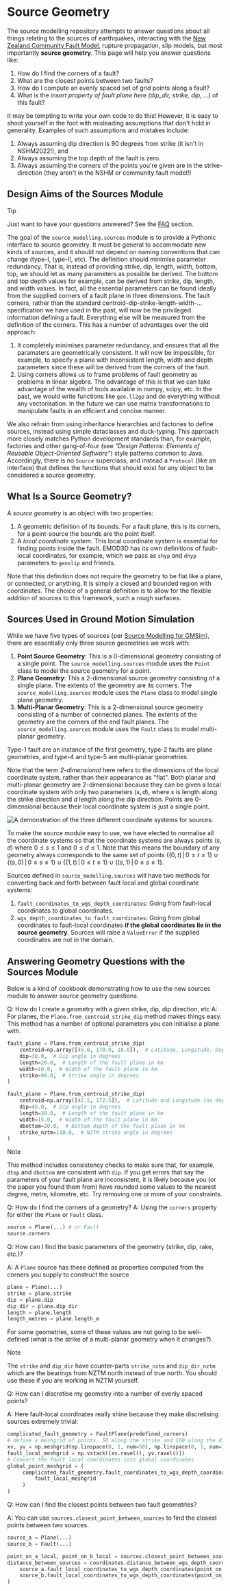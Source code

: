 # Source Geometry

The source modelling repository attempts to answer questions about all things relating to the sources of earthquakes, interacting with the [New Zealand Community Fault Model](https://www.gns.cri.nz/research-projects/new-zealand-community-fault-model/), rupture propagation, slip models, but most importantly **source geometry**. This page will help you answer questions like:

1. How do I find the corners of a fault?
2. What are the closest points between two faults?
3. How do I compute an evenly spaced set of grid points along a fault?
4. What is the _insert property of fault plane here (dip\_dir, strike, dip, ...)_ of this fault?

It may be tempting to write your own code to do this! However, it is easy to shoot yourself in the foot with misleading assumptions that don't hold in generality. Examples of such assumptions and mistakes include:

1. Always assuming dip direction is 90 degrees from strike (it isn't in NSHM2022!), and
2. Always assuming the top depth of the fault is zero.
3. Always assuming the corners of the points you're given are in the strike-direction (they aren't in the NSHM or community fault model!)

## Design Aims of the Sources Module

> [!TIP]
> Just want to have your questions answered? See the [FAQ](#answering-geometry-questions-with-the-sources-module) section.

The goal of the `source_modelling.sources` module is to provide a Pythonic interface to source geometry. It must be general to accommodate new kinds of sources, and it should not depend on naming conventions that can change (type-I, type-II, etc). The definition should minimise parameter redundancy. That is, instead of providing strike, dip, length, width, bottom, top, we should let as many parameters as possible be derived. The bottom and top depth values for example, can be derived from strike, dip, length, and width values. In fact, all the essential parameters can be found ideally from the supplied corners of a fault plane in three dimensions. The fault corners, rather than the standard centroid-dip-strike-length-width-... specification we have used in the past, will now be the privileged information defining a fault. Everything else will be measured from the definition of the corners. This has a number of advantages over the old approach:

1. It completely minimises parameter redundancy, and ensures that all the paramaters are geometrically consistent. It will now be impossible, for example, to specify a plane with inconsistent length, width and depth parameters since these will be derived from the corners of the fault.
2. Using corners allows us to frame problems of fault geometry as problems in linear algebra. The advantage of this is that we can take advantage of the wealth of tools available in numpy, scipy, etc. In the past, we would write functions like `geo.ll2gp` and do everything without any vectorisation. In the future we can use matrix transformations to manipulate faults in an efficient and concise manner.
   
We also refrain from using inheritance hierarchies and factories to define sources, instead using simple dataclasses and duck-typing. This approach more closely matches Python development standards than, for example, factories and other gang-of-four (see _"Design Patterns: Elements of Reusable Object-Oriented Software"_) style patterns common to Java. Accordingly, there is no `Source` superclass, and instead a `Protocol` (like an interface) that defines the functions that should exist for any object to be considered a source geometry.

## What Is a Source Geometry?

A *source geometry* is an object with two properties:

1. A geometric definition of its bounds. For a fault plane, this is its corners, for a point-source the bounds are the point itself.
2. A _local coordinate system_. This local coordinate system is
   essential for finding points inside the fault. EMOD3D has its own
   definitions of fault-local coordinates, for example, which we pass
   as `shyp` and `dhyp` parameters to `genslip` and friends.
   
Note that this definition does not require the geometry to be flat
like a plane, or connected, or anything. It is simply a closed and
bounded region with coordinates. The choice of a general definition is
to allow for the flexible addition of sources to this framework, such
a rough surfaces.

## Sources Used in Ground Motion Simulation

While we have five types of sources (per [Source Modelling for GMSim](https://wiki.canterbury.ac.nz/display/QuakeCore/Source+Modelling+for+GMSim)), there are essentially only three source geometries we work with:

1. **Point Source Geometry**: This is a 0-dimensional geometry consisting of a single point. The `source_modelling.sources` module uses the `Point` class to model the source geometry for a point.
2. **Plane Geometry**: This a 2-dimensional source geometry consisting of a single plane. The extents of the geometry are its corners. The `source_modelling.sources` module uses the `Plane` class to model single plane geometry.
3. **Multi-Planar Geometry**: This is a 2-dimensional source geometry consisting of a number of connected planes. The extents of the geometry are the corners of the end fault planes. The `source_modelling.sources` module uses the `Fault` class to model multi-planar geometry.

Type-1 fault are an instance of the first geometry, type-2 faults are plane geometries, and type-4 and type-5 are multi-planar geometries.

Note that the term *2-dimensional* here refers to the dimensions of the local coordinate system, rather than their appearance as "flat". Both planar and multi-planar geometry are 2-dimensional because they can be given a local coordinate system with only two parameters $(s, d)$, where $s$ is length along the strike direction and $d$ length along the dip direction. Points are 0-dimensional because their local coordinate system is just a single point.

![A demonstration of the three different coordinate systems for sources.](images/source_coordinates.svg)

To make the source module easy to use, we have elected to normalise all the coordinate systems so that the coordinate systems are always points $(s, d)$ where $0 \leq s \leq 1$ and $0 \leq d \leq 1$. Note that this means the boundary of any geometry always corresponds to the same set of points $\{(0, t)\,|\, 0 \leq t \leq 1\} \cup \{(s, 0)\,|\, 0 \leq s \leq 1\} \cup \{(1, t) \,|\, 0 \leq t \leq 1\} \cup \{(s, 1)\,|\, 0 \leq s \leq 1\}$.


Sources defined in `source_modelling.sources` will have two methods for converting back and forth between fault local and global coordinate systems:

1. `fault_coordinates_to_wgs_depth_coordinates`: Going from fault-local coordinates to global coordinates.
2. `wgs_depth_coordinates_to_fault_coordinates`: Going from global coordinates to fault-local coordinates **if the global coordinates lie in the source geometry**. Sources will raise a `ValueError` if the supplied coordinates are not in the domain.

## Answering Geometry Questions with the Sources Module

Below is a kind of cookbook demonstrating how to use the new sources module to answer source geometry questions. 


Q: How do I create a geometry with a given strike, dip, dip direction, etc
A: For planes, the `Plane.from_centroid_strike_dip` method makes things easy. This method has a number of optional parameters you can initialise a plane with.

```python
fault_plane = Plane.from_centroid_strike_dip(
    centroid=np.array([45.0, 170.0, 10.0]),  # Latitude, Longitude, Depth (km)
    dip=30.0,  # Dip angle in degrees
    length=20.0,  # Length of the fault plane in km
    width=10.0,  # Width of the fault plane in km
    strike=90.0,  # Strike angle in degrees
)

fault_plane = Plane.from_centroid_strike_dip(
    centroid=np.array([42.5, 172.5]),  # Latitude and Longitude (no depth provided)
    dip=45.0,  # Dip angle in degrees
    length=30.0,  # Length of the fault plane in km
    width=15.0,  # Width of the fault plane in km
    dbottom=20.0,  # Bottom depth of the fault plane in km
    strike_nztm=110.0,  # NZTM strike angle in degrees
)
```

> [!NOTE]  
> This method includes consistency checks to make sure that, for example, `dtop` and `dbottom` are consistent with `dip`.  If you get errors that say the parameters of your fault plane are inconsistent, it is likely because you (or the paper you found them from) have rounded some values to the nearest degree, metre, kilometre, etc. Try removing one or more of your constraints.

Q: How do I find the corners of a geometry?
A: Using the `corners` property for either the `Plane` or `Fault` class.

```python
source = Plane(...) # or Fault
source.corners
```

Q: How can I find the basic parameters of the geometry (strike, dip, rake, etc.)?

A: A `Plane` source has these defined as properties computed from the corners you supply to construct the source
```python
plane = Plane(...)
strike = plane.strike
dip = plane.dip
dip_dir = plane.dip_dir
length = plane.length
length_metres = plane.length_m
```
For some geometries, some of these values are not going to be well-defined (what is the strike of a multi-planar geometry when it changes?).

> [!NOTE]  
> The `strike` and `dip_dir` have counter-parts `strike_nztm` and `dip_dir_nztm` which are the bearings from NZTM north instead of true north. You should use these if you are working in NZTM yourself.

Q: How can I discretise my geometry into a number of evenly spaced points?

A: Here fault-local coordinates really shine because they make discretising sources extremely trivial:
```python
complicated_fault_geometry = FaultPlane(predefined_corners)
# define a meshgrid of points, 50 along the strike and 100 along the dip.
xv, yv = np.meshgrid(np.linspace(0, 1, num=50), np.linspace(0, 1, num=100))
fault_local_meshgrid = np.vstack([xv.ravel(), yv.ravel()])
# Convert the fault local coordinates into global coordinates
global_point_meshgrid = (
     complicated_fault_geometry.fault_coordinates_to_wgs_depth_coordinates(
         fault_local_meshgrid
     )
)
```

Q: How can I find the closest points between two fault geometries?

A: You can use `sources.closest_point_between_sources` to find the closest points between two sources.

```python
source_a = Plane(...)
source_b = Fault(...)

point_on_a_local, point_on_b_local = sources.closest_point_between_sources(source_a, source_b)
distance_between_sources = coordinates.distance_between_wgs_depth_coordinates(
    source_a.fault_local_coordinates_to_wgs_depth_coordinates(point_on_a_local),
    source_b.fault_local_coordinates_to_wgs_depth_coordinates(point_on_b_local),
)
```


